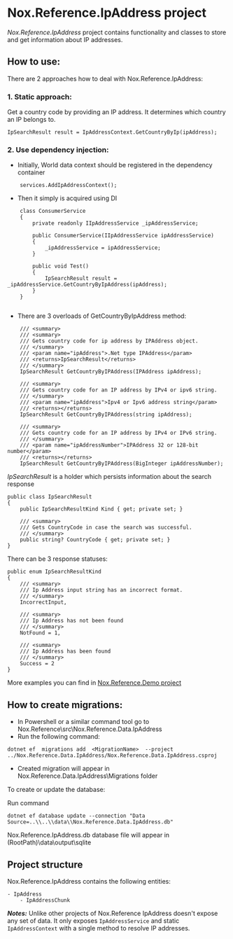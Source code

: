 # Nox.Reference.IpAddress project

*Nox.Reference.IpAddress* project contains functionality and classes to store and get information about IP addresses.

## How to use:

There are 2 approaches how to deal with Nox.Reference.IpAddress:

### 1. Static approach: 

Get a country code by providing an IP address. It determines which country an IP belongs to.

```
IpSearchResult result = IpAddressContext.GetCountryByIp(ipAddress);
```

	
### 2. Use dependency injection:
- Initially, World data context should be registered in the dependency container

```
    services.AddIpAddressContext();
```

- Then it simply is acquired using DI

```
    class ConsumerService
	{
		private readonly IIpAddressService _ipAddressService;
		
		public ConsumerService(IIpAddressService ipAddressService)
		{
			_ipAddressService = ipAddressService;
		}
		
		public void Test()
		{
			IpSearchResult result = _ipAddressService.GetCountryByIpAddress(ipAddress);
		}
	}
	
```

- There are 3 overloads of GetCountryByIpAddress method:

```
	/// <summary>
    /// <summary>
    /// Gets country code for ip address by IPAddress object.
    /// </summary>
    /// <param name="ipAddress">.Net type IPAddress</param>
    /// <returns>IpSearchResult</returns>
    /// </summary>
	IpSearchResult GetCountryByIPAddress(IPAddress ipAddress);

    /// <summary>
    /// Gets country code for an IP address by IPv4 or ipv6 string.
    /// </summary>
    /// <param name="ipAddress">Ipv4 or Ipv6 address string</param>
    /// <returns></returns>
    IpSearchResult GetCountryByIPAddress(string ipAddress);

    /// <summary>
    /// Gets country code for an IP address by IPv4 or IPv6 string.
    /// </summary>
    /// <param name="ipAddressNumber">IPAddress 32 or 128-bit number</param>
    /// <returns></returns>
    IpSearchResult GetCountryByIPAddress(BigInteger ipAddressNumber);
```

*IpSearchResult* is a holder which persists information about the search response

```
public class IpSearchResult
{
    public IpSearchResultKind Kind { get; private set; }
    
    /// <summary>
    /// Gets CountryCode in case the search was successful.
    /// </summary>
    public string? CountryCode { get; private set; }
}
```

There can be 3 response statuses:

```
public enum IpSearchResultKind
{
    /// <summary>
    /// Ip Address input string has an incorrect format.
    /// </summary>
    IncorrectInput,

    /// <summary>
    /// Ip Address has not been found
    /// </summary>
    NotFound = 1,

    /// <summary>
    /// Ip Address has been found
    /// </summary>
    Success = 2
}
```

More examples you can find in  [Nox.Reference.Demo project](https://github.com/NoxOrg/Nox.Reference/blob/main/src/Nox.Demo/Program.cs "Examples")

## How to create migrations:
- In Powershell or a similar command tool go to Nox.Reference\src\Nox.Reference.Data.IpAddress
- Run the following command:   

`dotnet ef  migrations add  <MigrationName>  --project ../Nox.Reference.Data.IpAddress/Nox.Reference.Data.IpAddress.csproj`

- Created migration will appear in Nox.Reference.Data.IpAddress\\Migrations folder

To create or update the database:

Run command

`
dotnet ef database update --connection "Data Source=..\\..\\data\\Nox.Reference.Data.IpAddress.db"
`

Nox.Reference.IpAddress.db database file will appear in (RootPath)\data\output\sqlite

## Project structure		
Nox.Reference.IpAddress contains the following entities:

	- IpAddress
		- IpAddressChunk
		
		
***Notes:***
Unlike other projects of Nox.Reference IpAddress doesn't expose any set of data. It only exposes `IpAddressService` and static `IpAddressContext` 
with a single method to resolve IP addresses.